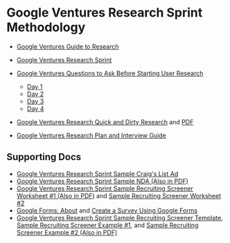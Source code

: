 # Google Ventures Research Sprint Methodology

* [Google Ventures Guide to Research](http://www.gv.com/lib/gv-guide-to-research)
* [Google Ventures Research Sprint](http://www.gv.com/lib/the-gv-research-sprint-a-4-day-process-for-answering-important-startup-questions)
* [Google Ventures Questions to Ask Before Starting User Research](http://www.gv.com/lib/questions-to-ask-before-starting-user-research)
  * [Day 1](http://www.gv.com/lib/the-gv-research-sprint-day-1)
  * [Day 2](http://www.gv.com/lib/the-gv-research-sprint-day-2)
  * [Day 3](http://www.gv.com/lib/the-gv-research-sprint-day-3)
  * [Day 4](http://www.gv.com/lib/the-gv-research-sprint-day-4) 

* [Google Ventures Research Quick and Dirty Research](http://www.gv.com/lib/user-research-quick-and-dirty) and [PDF](https://www.dropbox.com/s/6kef5x79ap8f9v7/User-Research-Workshop_Google-Ventures_Feb2013.pdf?dl=0)  
* [Google Ventures Research Plan and Interview Guide](http://www.gv.com/ds-redirect/images/content/research-worksheet.pdf)  
## Supporting Docs

* [Google Ventures Research Sprint Sample Craig's List Ad](http://www.gv.com/wp-content/uploads/2014/07/Google-Ventures-Research-Sprint-Sample-Craigslist-ad.png)  
* [Google Ventures Research Sprint Sample NDA (Also in PDF)](http://www.gv.com/wp-content/uploads/2014/07/Google-Ventures-Research-Sprint-Sample-NDA.pdf)  
* [Google Ventures Research Sprint Sample Recruiting Screener Worksheet #1 (Also in PDF)](http://www.gv.com/wp-content/uploads/2014/07/Google-Ventures-Research-Sprint-Screener-Worksheet.pdf) and [Sample Recruiting Screener Worksheet #2](https://drive.google.com/previewtemplate?id=1E96r55rFIXcpMWhcVADL2aX11Q5MaS8IifvFIE1pLGs&mode=public&ddrp=1#) 
* [Google Forms: About](http://www.google.com/forms/about) and [Create a Survey Using Google Forms](https://support.google.com/docs/answer/87809?hl=en)
* [Google Ventures Research Sprint Sample Recruiting Screener Template](http://www.gv.com/ds-redirect/images/content/recruiting-screener.png), [Sample Recruiting Screener Example #1](https://docs.google.com/forms/d/1O3BDu28iUhn6UB9qAQE_zDL3iY2y77xWh63r9RnGyeg/viewform), and [Sample Recruiting Screener Example #2 (Also in PDF)](https://docs.google.com/forms/d/1f6C7DnNEgfRCBtjGjHQQTsj8QBRY8xYIo8iE0W21hlU/viewform?formkey=dDFoemRKdTdKZzc5dmI2ZGkyT1ZvcGc6MA#gid=0)  
